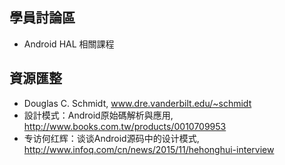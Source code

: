 ## 學員討論區

* Android HAL 相關課程

## 資源匯整

* Douglas C. Schmidt, www.dre.vanderbilt.edu/~schmidt
* 設計模式：Android原始碼解析與應用, http://www.books.com.tw/products/0010709953
* 专访何红辉：谈谈Android源码中的设计模式, http://www.infoq.com/cn/news/2015/11/hehonghui-interview

